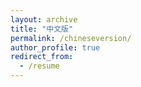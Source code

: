 ```yaml
---
layout: archive
title: "中文版"
permalink: /chineseversion/
author_profile: true
redirect_from:
  - /resume
---
```


<a href="https://mengran-zhao-zh-dark.github.io/"></a>
